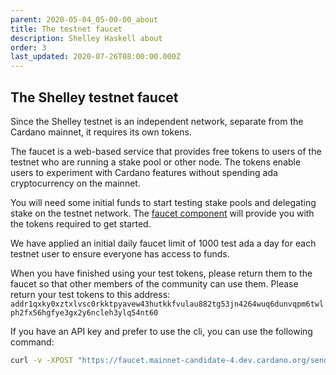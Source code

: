 ```yaml
---
parent: 2020-05-04_05-00-00_about
title: The testnet faucet
description: Shelley Haskell about
order: 3
last_updated: 2020-07-26T08:00:00.000Z
---
```

## The Shelley testnet faucet

Since the Shelley testnet is an independent network, separate from the Cardano mainnet, it requires its own tokens.

The faucet is a web-based service that provides free tokens to users of the testnet who are running a stake pool or other node. The tokens enable users to experiment with Cardano features without spending ada cryptocurrency on the mainnet.

You will need some initial funds to start testing stake pools and delegating stake on the testnet network. The [faucet component](/en/shelley/tools/faucet/) will provide you with the tokens required to get started.

We have applied an initial daily faucet limit of 1000 test ada a day for each testnet user to ensure everyone has access to funds.

When you have finished using your test tokens, please return them to the faucet so that other members of the community can use them. Please return your test tokens to this address: 
`addr1qxky0xztxlvsc0rkktpyavew43hutkkfvulau882tg53jn4264wuq6dunvqpm6twlph2fx56hgfye3gx2y6ncleh3ylq54nt60`

If you have an API key and prefer to use the cli, you can use the following command:

```bash
curl -v -XPOST "https://faucet.mainnet-candidate-4.dev.cardano.org/send-money/$YOURADDRESS?apiKey=$APIKEY"
```
